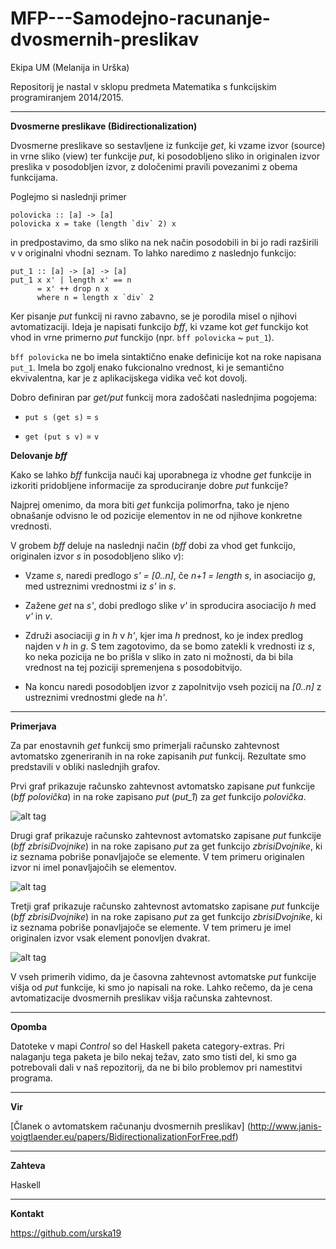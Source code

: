 MFP---Samodejno-racunanje-dvosmernih-preslikav
==============================================
Ekipa UM (Melanija in Urška)

Repositorij je nastal v sklopu predmeta Matematika s funkcijskim programiranjem 2014/2015.
___

**Dvosmerne preslikave (Bidirectionalization)**

Dvosmerne preslikave so sestavljene iz funkcije *get*, ki vzame izvor (source)
in vrne sliko (view) ter funkcije *put*, ki posodobljeno sliko in originalen
izvor preslika v posodobljen izvor, z določenimi pravili povezanimi z 
obema funkcijama.

Poglejmo si naslednji primer
```
polovicka :: [a] -> [a]
polovicka x = take (length `div` 2) x
```
in predpostavimo, da smo sliko na nek način posodobili in bi jo radi razširili v 
v originalni vhodni seznam.
To lahko naredimo z naslednjo funkcijo:
```
put_1 :: [a] -> [a] -> [a]
put_1 x x' | length x' == n
	  = x' ++ drop n x 
	  where n = length x `div` 2
```

Ker pisanje *put* funkcij ni ravno zabavno, se je porodila misel o njihovi avtomatizaciji.
Ideja je napisati funkcijo *bff*, ki vzame kot *get* funckijo kot vhod in vrne 
primerno *put* funckijo (npr. ```bff polovicka``` ~ ```put_1```).

```bff polovicka``` ne bo imela sintaktično enake definicije kot na roke napisana 
```put_1```. Imela bo zgolj enako fukcionalno vrednost, ki je semantično 
ekvivalentna, kar je z aplikacijskega vidika več kot dovolj.

Dobro definiran par *get/put* funkcij mora zadoščati naslednjima pogojema:

- ```put s (get s)``` = ```s```

- ```get (put s v)``` = ```v```


**Delovanje *bff***

Kako se lahko *bff* funkcija nauči kaj uporabnega iz vhodne *get* funkcije in 
izkoriti pridobljene informacije za sproduciranje dobre *put* funkcije?

Najprej omenimo, da mora biti *get* funkcija polimorfna, tako je njeno obnašanje odvisno le od 
pozicije elementov in ne od njihove konkretne vrednosti.


V grobem *bff* deluje na naslednji način
(*bff* dobi za vhod get funkcijo, originalen izvor *s* in posodobljeno sliko *v*):

- Vzame *s*, naredi predlogo *s' = [0..n]*, če *n+1 = length s*, in asociacijo *g*, med 
ustreznimi vrednostmi iz *s'* in *s*.

- Zažene *get* na *s'*, dobi predlogo slike *v'* in sproducira asociacijo *h* med *v'* in *v*.

- Združi asociaciji *g* in *h* v *h'*, kjer ima *h* prednost, ko je index predlog najden 
v *h* in *g*. S tem zagotovimo, da se bomo zatekli k vrednosti iz *s*, ko neka 
pozicija ne bo prišla v sliko in zato ni možnosti, da bi bila vrednost na tej poziciji spremenjena 
s posodobitvijo.

- Na koncu naredi posodobljen izvor z zapolnitvijo vseh pozicij na *[0..n]*
z ustreznimi vrednostmi glede na *h'*.




___
**Primerjava**

Za par enostavnih *get* funkcij smo primerjali računsko zahtevnost avtomatsko zgeneriranih in na roke zapisanih *put* funkcij. Rezultate smo predstavili v obliki naslednjih grafov.

Prvi graf prikazuje računsko zahtevnost avtomatsko zapisane *put* funkcije (*bff polovička*) in na roke zapisano *put* (*put_1*) za *get* funkcijo *polovička*. 

![alt tag](https://raw.githubusercontent.com/urska19/MFP---Samodejno-racunanje-dvosmernih-preslikav/master/halve1.jpg)

Drugi graf prikazuje računsko zahtevnost avtomatsko zapisane *put* funkcije (*bff zbrisiDvojnike*) in na roke zapisano *put* za get funkcijo *zbrisiDvojnike*, ki iz seznama pobriše ponavljajoče se elemente.
V tem primeru originalen izvor ni imel ponavljajočih se elementov.

![alt tag](https://raw.githubusercontent.com/urska19/MFP---Samodejno-racunanje-dvosmernih-preslikav/master/rmdups_all_different_elts1.jpg)

Tretji graf prikazuje računsko zahtevnost avtomatsko zapisane *put* funkcije (*bff zbrisiDvojnike*) in na roke zapisano *put* za get funkcijo *zbrisiDvojnike*, ki iz seznama pobriše ponavljajoče se elemente.
V tem primeru je imel originalen izvor vsak element ponovljen dvakrat.

![alt tag](https://raw.githubusercontent.com/urska19/MFP---Samodejno-racunanje-dvosmernih-preslikav/master/rmdups_every_elt_is_duplicated1.jpg)

V vseh primerih vidimo, da je časovna zahtevnost avtomatske *put* funkcije višja od *put* funkcije, ki smo jo napisali na roke. Lahko rečemo, da je cena avtomatizacije dvosmernih preslikav višja računska zahtevnost.

___
**Opomba**

Datoteke v mapi *Control* so del Haskell paketa category-extras. Pri nalaganju tega paketa je bilo nekaj težav, zato smo tisti del, ki smo ga potrebovali dali v naš repozitorij, da ne bi bilo problemov pri namestitvi programa.

___
**Vir**

[Članek o avtomatskem računanju dvosmernih preslikav] (http://www.janis-voigtlaender.eu/papers/BidirectionalizationForFree.pdf)

___
**Zahteva**

Haskell

___
**Kontakt**

https://github.com/urska19



